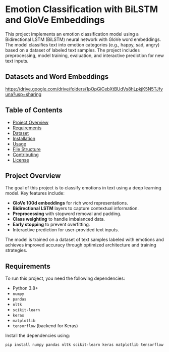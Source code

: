 # Emotion Classification with BiLSTM and GloVe Embeddings

This project implements an emotion classification model using a Bidirectional LSTM (BiLSTM) neural network with GloVe word embeddings. The model classifies text into emotion categories (e.g., happy, sad, angry) based on a dataset of labeled text samples. The project includes preprocessing, model training, evaluation, and interactive prediction for new text inputs.

## Datasets and Word Embeddings
https://drive.google.com/drive/folders/1pOpGiCebXtBUdVs8hLpkjK5N5TJfyuna?usp=sharing

## Table of Contents

- [Project Overview](#project-overview)
- [Requirements](#requirements)
- [Dataset](#dataset)
- [Installation](#installation)
- [Usage](#usage)
- [File Structure](#file-structure)
- [Contributing](#contributing)
- [License](#license)

## Project Overview

The goal of this project is to classify emotions in text using a deep learning model. Key features include:

- **GloVe 100d embeddings** for rich word representations.
- **Bidirectional LSTM** layers to capture contextual information.
- **Preprocessing** with stopword removal and padding.
- **Class weighting** to handle imbalanced data.
- **Early stopping** to prevent overfitting.
- Interactive prediction for user-provided text inputs.

The model is trained on a dataset of text samples labeled with emotions and achieves improved accuracy through optimized architecture and training strategies.

## Requirements

To run this project, you need the following dependencies:

- Python 3.8+
- `numpy`
- `pandas`
- `nltk`
- `scikit-learn`
- `keras`
- `matplotlib`
- `tensorflow` (backend for Keras)

Install the dependencies using:

```bash
pip install numpy pandas nltk scikit-learn keras matplotlib tensorflow
